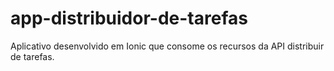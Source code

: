 # app-distribuidor-de-tarefas
Aplicativo desenvolvido em Ionic que consome os recursos da API distribuir de tarefas.
